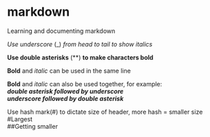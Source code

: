 # markdown
Learning and documenting markdown

_Use underscore_ (_) _from head to tail to show italics_

**Use double asterisks** (**) **to make characters bold**

**Bold** and _italic_ can be used in the same line

**Bold** and _italic_ can also be used together, for example:\
**_double asterisk followed by underscore_**\
_**underscore followed by double asterisk**_

Use hash mark(#) to dictate size of header, more hash = smaller size\
#Largest\
##Getting smaller